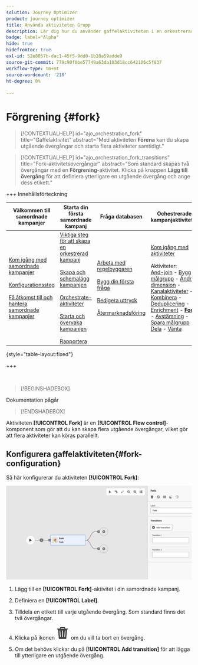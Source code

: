 ```yaml
---
solution: Journey Optimizer
product: journey optimizer
title: Använda aktiviteten Grupp
description: Lär dig hur du använder gaffelaktiviteten i en orkestrerad kampanj
badge: label="Alpha"
hide: true
hidefromtoc: true
exl-id: 52e8057b-dac1-45f5-9dd0-1b28a59adde9
source-git-commit: 779c90f0be57749a63da103d18cc642106c5f837
workflow-type: tm+mt
source-wordcount: '218'
ht-degree: 0%

---
```


# Förgrening {#fork}

>[!CONTEXTUALHELP]
>id="ajo_orchestration_fork"
>title="Gaffelaktivitet"
>abstract="Med aktiviteten **Förena** kan du skapa utgående övergångar och starta flera aktiviteter samtidigt."

>[!CONTEXTUALHELP]
>id="ajo_orchestration_fork_transitions"
>title="Fork-aktivitetsövergångar"
>abstract="Som standard skapas två övergångar med en **Förgrening**-aktivitet. Klicka på knappen **Lägg till övergång** för att definiera ytterligare en utgående övergång och ange dess etikett."

+++ Innehållsförteckning

| Välkommen till samordnade kampanjer | Starta din första samordnade kampanj | Fråga databasen | Ochestrerade kampanjaktiviteter |
|---|---|---|---|
| [Kom igång med samordnade kampanjer](../gs-orchestrated-campaigns.md)<br/><br/>[Konfigurationssteg](../configuration-steps.md)<br/><br/>[Få åtkomst till och hantera samordnade kampanjer](../access-manage-orchestrated-campaigns.md) | [Viktiga steg för att skapa en orkestrerad kampanj](../gs-campaign-creation.md)<br/><br/>[Skapa och schemalägg kampanjen](../create-orchestrated-campaign.md)<br/><br/>[Orchestrate-aktiviteter](../orchestrate-activities.md)<br/><br/>[Starta och övervaka kampanjen](../start-monitor-campaigns.md)<br/><br/>[Rapportera](../reporting-campaigns.md) | [Arbeta med regelbyggaren](../orchestrated-rule-builder.md)<br/><br/>[Bygg din första fråga](../build-query.md)<br/><br/>[Redigera uttryck](../edit-expressions.md)<br/><br/>[Återmarknadsföring](../retarget.md) | [Kom igång med aktiviteter](about-activities.md)<br/><br/>Aktiviteter:<br/>[And-join](and-join.md) - [Bygg målgrupp](build-audience.md) - [Ändra dimension](change-dimension.md) - [Kanalaktiviteter](channels.md) - [Kombinera](combine.md) - [Deduplicering](deduplication.md) - [Enrichment](enrichment.md) - <b>[Fork](fork.md)</b>  - [Avstämning](reconciliation.md) - [Spara målgrupp](save-audience.md) - [Dela](split.md) - [Vänta](wait.md) |

{style="table-layout:fixed"}

+++


<br/>

>[!BEGINSHADEBOX]

Dokumentation pågår

>[!ENDSHADEBOX]

Aktiviteten **[!UICONTROL Fork]** är en **[!UICONTROL Flow control]**-komponent som gör att du kan skapa flera utgående övergångar, vilket gör att flera aktiviteter kan köras parallellt.

## Konfigurera gaffelaktiviteten{#fork-configuration}

Så här konfigurerar du aktiviteten **[!UICONTROL Fork]**:

![](../assets/workflow-fork.png)

1. Lägg till en **[!UICONTROL Fork]**-aktivitet i din samordnade kampanj.

1. Definiera en **[!UICONTROL Label]**.

1. Tilldela en etikett till varje utgående övergång. Som standard finns det två övergångar.

1. Klicka på ikonen ![](../assets/do-not-localize/Smock_Delete_18_N.svg) om du vill ta bort en övergång.

1. Om det behövs klickar du på **[!UICONTROL Add transition]** för att lägga till ytterligare en utgående övergång.
